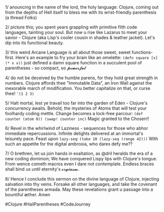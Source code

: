 1/ anouncing in the name of the lord, the holy language: Clojure, coming out from the depths of Hell itself to bless me with its wrist-friendly parenthesis (a thread Folks)

2/ picture this; you spent years grappling with primitive filth code languages, tainting your soul. But now u rise like Lazarus to meet your savior - Clojure (aka Lisp's cooler cousin in shades & leather jacket). Let's dip into its functional beauty.

3/ this weird Arcane Language is all about those sweet, sweet functions-first. Here's an example to fry your brain like an omelette: 
`(defn square [x] (* x x))`
just defined a damn square function in a succulent pool of parentheses - so compact, so 𝓹𝓸𝔀𝓮𝓻𝓯𝓾𝓵

4/ do not be deceived by the humble parens, for they hold great strength in numbers. Clojure affords thee "Immutable Data", an Iron Wall against the inexorable march of modification. You better capitalize on that, or curse thee!
`'(1 2 3)`

5/ Halt mortal, lest ye travail too far into the garden of Eden - Clojure's concurrency awaits. Behold, the mysteries of Atoms that will test your foolhardy coding mettle. Change becomes a lock-free parcour: 
`(def counter (atom 0)) (swap! counter inc)`
Magic granted to the Chosen!!

6/ Revel in the whirlwind of Laziness - sequences for those who abhor immediate repercussions. Infinite delights delivered at an immortal's leisurely pace. Feast upon `lazy-seq`: 
`(take 10 (lazy-seq (range 42)))`
With such an appetite for the digital ambrosia, who dares defy me??

7/ O brethren, let us join hands in exaltation, as @dril heralds the era of a new coding dominion; We have conquered Lispy lips with Clojure's tongue. From wence cometh macros even I dare not contemplate. Endless braces shall bind us until eternity's 𝓸𝓻𝓰𝓲𝓪𝓼𝓶.

8/ Hence I conclude this sermon on the divine language of Clojure, injecting salvation into thy veins. Forsake all other languages, and take the covenant of the parentheses armada. May these revelations grant u passage into a bountiful æther. Amen

#Clojure #HailParentheses #CodeJourney